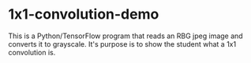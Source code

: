 # 1x1-convolution-demo
This is a Python/TensorFlow program that reads an RBG jpeg image and converts it to grayscale. It's purpose is to  show the student what a 1x1 convolution is.
